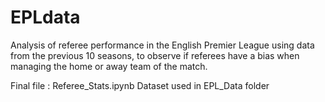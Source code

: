 # EPLdata
Analysis of referee performance in the English Premier League using data from the previous 10 seasons, to observe if referees have a bias when managing the home or away team of the match.

Final file : Referee_Stats.ipynb
Dataset used in EPL_Data folder
